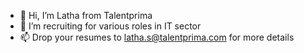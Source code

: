 - 👋 Hi, I’m Latha from Talentprima
- 👀 I’m recruiting for various roles in IT sector
- 📫 Drop your resumes to latha.s@talentprima.com for more details

<!---
Latha-Talentprima/Latha-Talentprima is a ✨ special ✨ repository because its `README.md` (this file) appears on your GitHub profile.
You can click the Preview link to take a look at your changes.
--->
